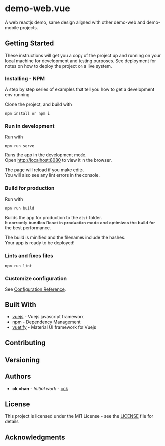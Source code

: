 # demo-web.vue


A web reactjs demo, same design aligned with other demo-web and demo-mobile projects.

## Getting Started

These instructions will get you a copy of the project up and running on your local machine for development and testing purposes. See deployment for notes on how to deploy the project on a live system.


### Installing - NPM

A step by step series of examples that tell you how to get a development env running

Clone the project, and build with

```
npm install or npm i
```

### Run in development

Run with

```
npm run serve
```

Runs the app in the development mode.<br>
Open [http://localhost:8080](http://localhost:8080) to view it in the browser.

The page will reload if you make edits.<br>
You will also see any lint errors in the console.

### Build for production

Run with

```
npm run build
```

Builds the app for production to the `dist` folder.<br>
It correctly bundles React in production mode and optimizes the build for the best performance.

The build is minified and the filenames include the hashes.<br>
Your app is ready to be deployed!

### Lints and fixes files
```
npm run lint
```

### Customize configuration
See [Configuration Reference](https://cli.vuejs.org/config/).


## Built With

* [vuejs](https://vuejs.org) - Vuejs javascript framework
* [npm](https://www.npmjs.com) - Dependency Management
* [vuetify](https://vuetifyjs.com/) - Material UI framework for Vuejs

## Contributing


## Versioning


## Authors

* **ck chan** - *Initial work* - [cck](https://github.com/daystudio)

## License

This project is licensed under the MIT License - see the [LICENSE](LICENSE) file for details

## Acknowledgments